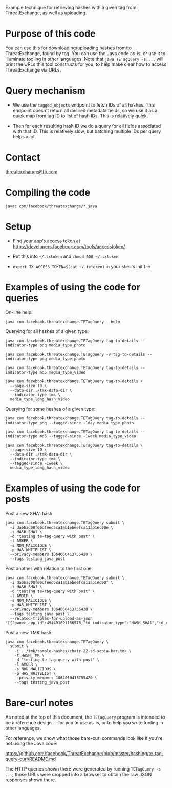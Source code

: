 Example technique for retrieving hashes with a given tag from ThreatExchange, as well as uploading.

# Purpose of this code

You can use this for downloading/uploading hashes from/to ThreatExchange, found by tag. You can use the Java code as-is, or use it to illuminate tooling in other languages. Note that `java TETagQuery -s ...` will print the URLs this tool constructs for you, to help make clear how to access ThreatExchange via URLs.

# Query mechanism

* We use the `tagged_objects` endpoint to fetch IDs of all hashes. This
endpoint doesn't return all desired metadata fields, so we use it as a quick
map from tag ID to list of hash IDs. This is relatively quick.

* Then for each resulting hash ID we do a query for all fields associated with
that ID. This is relatively slow, but batching multiple IDs per query helps a
lot.

# Contact

threatexchange@fb.com

# Compiling the code

```
javac com/facebook/threatexchange/*.java
```

# Setup

* Find your app's access token at https://developers.facebook.com/tools/accesstoken/

* Put this into `~/.txtoken` and `chmod 600 ~/.txtoken`

* `export TX_ACCESS_TOKEN=$(cat ~/.txtoken)` in your shell's init file

# Examples of using the code for queries

On-line help:
```
java com.facebook.threatexchange.TETagQuery --help
```

Querying for all hashes of a given type:
```
java com.facebook.threatexchange.TETagQuery tag-to-details --indicator-type pdq media_type_photo

java com.facebook.threatexchange.TETagQuery -v tag-to-details --indicator-type pdq media_type_photo

java com.facebook.threatexchange.TETagQuery tag-to-details --indicator-type md5 media_type_video

java com.facebook.threatexchange.TETagQuery tag-to-details \
  --page-size 10 \
  --data-dir ./tmk-data-dir \
  --indicator-type tmk \
  media_type_long_hash_video
```

Querying for some hashes of a given type:
```
java com.facebook.threatexchange.TETagQuery tag-to-details --indicator-type pdq --tagged-since -1day media_type_photo

java com.facebook.threatexchange.TETagQuery tag-to-details --indicator-type md5 --tagged-since -1week media_type_video

java com.facebook.threatexchange.TETagQuery tag-to-details \
  --page-size 10 \
  --data-dir ./tmk-data-dir \
  --indicator-type tmk \
  --tagged-since -1week \
  media_type_long_hash_video
```

# Examples of using the code for posts

Post a new SHA1 hash:

```
java com.facebook.threatexchange.TETagQuery submit \
  -i dabbad00f00dfeed5ca1ab1ebeefca11ab1ec00e \
  -t HASH_SHA1 \
  -d "testing te-tag-query with post" \
  -l AMBER \
  -s NON_MALICIOUS \
  -p HAS_WHITELIST \
  --privacy-members 1064060413755420 \
  --tags testing_java_post
```

Post another with relation to the first one:

```
java com.facebook.threatexchange.TETagQuery submit \
  -i dabbad00f00dfeed5ca1ab1ebeefca11ab1ec00f \
  -t HASH_SHA1 \
  -d "testing te-tag-query with post" \
  -l AMBER \
  -s NON_MALICIOUS \
  -p HAS_WHITELIST \
  --privacy-members 1064060413755420 \
  --tags testing_java_post \
  --related-triples-for-upload-as-json '[{"owner_app_id":494491891138576,"td_indicator_type":"HASH_SHA1","td_raw_indicator":"dabbad00f00dfeed5ca1ab1ebeefca11ab1ec00e"}]'
```

Post a new TMK hash:

```
java com.facebook.threatexchange.TETagQuery \
  submit \
    -i ../tmk/sample-hashes/chair-22-sd-sepia-bar.tmk \
    -t HASH_TMK \
    -d "testing te-tag-query with post" \
    -l AMBER \
    -s NON_MALICIOUS \
    -p HAS_WHITELIST \
    --privacy-members 1064060413755420 \
    --tags testing_java_post
```

# Bare-curl notes

As noted at the top of this document, the `TETagQuery` program is intended to be a reference design -- for you to use as-is, or to help you write tooling in other languages.

For reference, we show what those bare-curl commands look like if you're not using the Java code:

https://github.com/facebook/ThreatExchange/blob/master/hashing/te-tag-query-curl/README.md

The HTTP queries shown there were generated by running `TETagQuery -s ...`; those URLs were dropped into a browser to obtain the raw JSON responses shown there.
